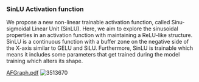 ### SinLU Activation function

We propose a new non-linear trainable activation function, called Sinu-sigmoidal Linear Unit (SinLU). Here, we aim to explore the sinusoidal properties in an activation function with maintaining a ReLU-like structure. SinLU is a continuous function with a buffer zone on the negative side of the X-axis similar to GELU and SiLU. Furthermore, SinLU is trainable which means it includes some parameters that get trained during the model training which alters its shape.

[AFGraph.pdf](https://github.com/ashis0013/SinLU/files/6614004/AFGraph.pdf)
![3513670](https://user-images.githubusercontent.com/31564734/121134949-a15c0280-c851-11eb-86c7-ae796aab962f.jpg)
